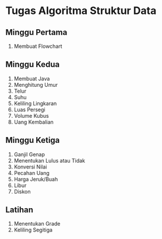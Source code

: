 # Tugas Algoritma Struktur Data

## Minggu Pertama 
1. Membuat Flowchart

## Minggu Kedua
1. Membuat Java
2. Menghitung Umur
3. Telur
4. Suhu
5. Keliling Lingkaran
6. Luas Persegi
7. Volume Kubus
8. Uang Kembalian

## Minggu Ketiga
1. Ganjil Genap
2. Menentukan Lulus atau Tidak
3. Konversi Nilai 
4. Pecahan Uang
5. Harga Jeruk/Buah
6. Libur
7. Diskon

## Latihan 
1. Menentukan Grade
2. Keliling Segitiga
